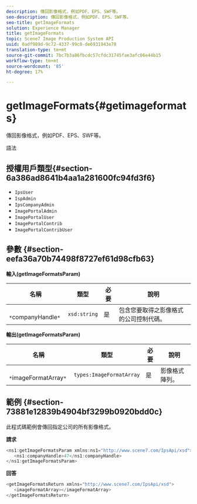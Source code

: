 ```yaml
---
description: 傳回影像格式，例如PDF、EPS、SWF等。
seo-description: 傳回影像格式，例如PDF、EPS、SWF等。
seo-title: getImageFormats
solution: Experience Manager
title: getImageFormats
topic: Scene7 Image Production System API
uuid: 0adf989d-9c72-4337-99c0-de6931943e78
translation-type: tm+mt
source-git-commit: 7bc7b3a86fbcdc57cfdc31745fae3afc06e44b15
workflow-type: tm+mt
source-wordcount: '85'
ht-degree: 17%

---
```



# getImageFormats{#getimageformats}

傳回影像格式，例如PDF、EPS、SWF等。

語法

## 授權用戶類型{#section-6a386ad8641b4aa1a281600fc94fd3f6}

* `IpsUser`
* `IspAdmin`
* `IpsCompanyAdmin`
* `ImagePortalAdmin`
* `ImagePortalUser`
* `ImagePortalContrib`
* `ImagePortalContribUser`

## 參數 {#section-eefa36a70b74498f8727ef61d98cfb63}

**輸入(getImageFormatsParam)**

| 名稱 | 類型 | 必要 | 說明 |
|---|---|---|---|
| ` *`companyHandle`*` | `xsd:string` | 是 | 包含您要取得之影像格式的公司控制代碼。 |

**輸出(getImageFormatsParam)**

| 名稱 | 類型 | 必要 | 說明 |
|---|---|---|---|
| ` *`imageFormatArray`*` | `types:ImageFormatArray` | 是 | 影像格式陣列。 |

## 範例 {#section-73881e12839b4904bf3299b0920bdd0c}

此程式碼範例會傳回指定公司的所有影像格式。

**請求**

```java
<ns1:getImageFormatsParam xmlns:ns1="http://www.scene7.com/IpsApi/xsd">
   <ns1:companyHandle>47</ns1:companyHandle>
</ns1:getImageFormatsParam>
```

**回答**

```java
<getImageFormatsReturn xmlns="http://www.scene7.com/IpsApi/xsd">
   <imageFormatArray></imageFormatArray>
</getImageFormatsReturn>
```

